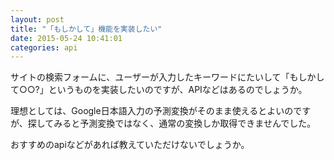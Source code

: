 ```yaml
---
layout: post
title: "「もしかして」機能を実装したい"
date: 2015-05-24 10:41:01
categories: api
---
```

<p>サイトの検索フォームに、ユーザーが入力したキーワードにたいして「もしかして○○?」というものを実装したいのですが、APIなどはあるのでしょうか。</p>

<p>理想としては、Google日本語入力の予測変換がそのまま使えるとよいのですが、探してみると予測変換ではなく、通常の変換しか取得できませんでした。</p>

<p>おすすめのapiなどがあれば教えていただけないでしょうか。</p>
